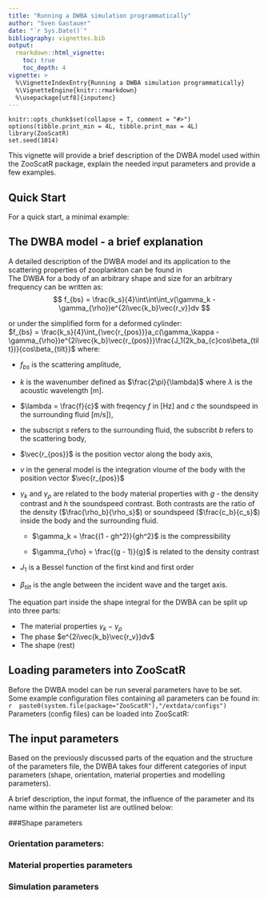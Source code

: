 ```yaml
---
title: "Running a DWBA simulation programmatically"
author: "Sven Gastauer"
date: "`r Sys.Date()`"
bibliography: vignettes.bib
output:
  rmarkdown::html_vignette:
    toc: true
    toc_depth: 4
vignette: >
  %\VignetteIndexEntry{Running a DWBA simulation programmatically}
  %\VignetteEngine{knitr::rmarkdown}
  %\usepackage[utf8]{inputenc}
---
```


```{r setup, echo = FALSE, message = FALSE}
knitr::opts_chunk$set(collapse = T, comment = "#>")
options(tibble.print_min = 4L, tibble.print_max = 4L)
library(ZooScatR)
set.seed(1014)
```
This vignette will provide a brief description of the DWBA model used within the ZooScatR package, explain the needed input parameters and provide a few examples.  

## Quick Start

For a quick start, a minimal example:  

## The DWBA model - a brief explanation
A detailed description of the DWBA model and its application to the scattering properties of zooplankton can be found in  
The DWBA for a body of an arbitrary shape and size for an arbitrary frequency can be written as:
$$
f_{bs} = \frac{k_s}{4}\int\int\int_v(\gamma_k - \gamma_{\rho})e^{2i\vec{k_b}\vec{r_v}}dv
$$  

or under the simplified form for a deformed cylinder:    
$f_{bs} = \frac{k_s}{4}\int_{\vec{r_{pos}}}a_c(\gamma_\kappa - \gamma_{\rho})e^{2i\vec{k_b}\vec{r_{pos}}}\frac{J_1(2k_ba_{c}cos\beta_{tilt})}{cos\beta_{tilt}}$
where:  

* $f_{bs}$ is the scattering amplitude,  
* $k$ is the wavenumber defined as $\frac{2\pi}{\lambda}$ where $\lambda$ is the acoustic wavelength [m].  
* $\lambda = \frac{f}{c}$ with freqency $f$ in [Hz] and $c$ the soundspeed in the surrounding fluid [m/s]),  
* the subscript $s$ refers to the surrounding fluid, the subscribt $b$ refers to the scattering body,  
* $\vec{r_{pos}}$ is the position vector along the body axis,  
* $v$ in the general model is the integration vloume of the body with the position vector $\vec{r_{pos}}$  
* $\gamma_k$ and $\gamma_{\rho}$ are related to the body material properties with $g$ - the density contrast and $h$ the soundspeed contrast. Both contrasts are the ratio of the density ($\frac{\rho_b}{\rho_s}$) or soundspeed ($\frac{c_b}{c_s}$) inside the body and the surrounding fluid.  
    + $\gamma_k = \frac{(1 - gh^2)}{gh^2}$ is the compressibility  

    + $\gamma_{\rho} = \frac{(g - 1)}{g}$  is related to the density contrast  
    

* $J_1$ is a Bessel function of the first kind and first order  
* $\beta_{tilt}$ is the angle between the incident wave and the target axis.  
  
The equation part inside the shape integral for the DWBA can be split up into three parts:  

* The material properties $\gamma_k - \gamma_{\rho}$
* The phase $e^{2i\vec{k_b}\vec{r_v}}dv$
* The shape (rest)

## Loading parameters into ZooScatR
  
Before the DWBA model can be run several parameters have to be set.  
Some example configuration files containing all parameters can be found in: `r  paste0(system.file(package="ZooScatR"),"/extdata/configs")`
Parameters (config files) can be loaded into ZooScatR:
## The input parameters  
Based on the previously discussed parts of the equation and the structure of the parameters file, the DWBA takes four different categories of input parameters (shape, orientation, material properties and modelling parameters).  
  
A brief description, the input format, the influence of the parameter and its name within the parameter list are outlined below:  

###Shape parameters  
   
### Orientation parameters:  

  
### Material properties parameters
   
### Simulation parameters  
